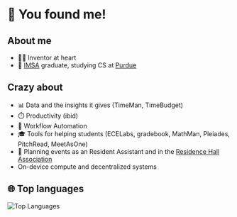 # 🥳 You found me!

## About me
- 🧑‍💻 Inventor at heart
- 🏫 [IMSA](https://imsa.edu/) graduate, studying CS at [Purdue](https://www.purdue.edu/)

## Crazy about
- 📊 Data and the insights it gives (TimeMan, TimeBudget)
- ⏱️ Productivity (ibid)
- 🤖 Workflow Automation
- 🎓 Tools for helping students (ECELabs, gradebook, MathMan, Pleiades, PitchRead, MeetAsOne)
- 🪩 Planning events as an Resident Assistant and in the [Residence Hall Association](https://housing.purdue.edu/campus-living/get-involved/rha.html)
- On-device compute and decentralized systems

## 🌐 Top languages

<picture>
  <source media="(prefers-color-scheme: dark)" srcset="https://github-readme-stats.vercel.app/api/top-langs/?username=funblaster22&layout=compact&theme=radical">
  <img alt="Top Languages" src="https://github-readme-stats.vercel.app/api/top-langs/?username=EthanDawes&layout=compact">
</picture>

<!--
**funblaster22/funblaster22** is a ✨ _special_ ✨ repository because its `README.md` (this file) appears on your GitHub profile.

Here are some ideas to get you started:

- 🔭 I’m currently working on ...
- 🌱 I’m currently learning ...
- 👯 I’m looking to collaborate on ...
- 🤔 I’m looking for help with ...
- 💬 Ask me about ...
- 📫 How to reach me: ...
- 😄 Pronouns: ...
- ⚡ Fun fact: ...
- 📈 Learning how to market
- 🤖 Interested in AI & robots
- 💬 Ask me about anything webdev!
-->
